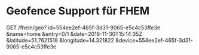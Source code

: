 # Geofence Support für FHEM



GET /fhem/geo?
    id=554ee2ef-465f-3d31-9065-e5c4c53ffe3e
    &name=home
    &entry=0/1
    &date=2018-11-30T15:14:35Z
    &latitude=51.7621518
    &longitude=14.321822
    &device=554ee2ef-465f-3d31-9065-e5c4c53ffe3e
    

